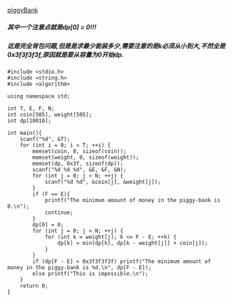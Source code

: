 [piggyBank](https://vjudge.net/contest/293713#problem/F)

##### 其中一个注意点就是dp[0] = 0!!!
##### 这是完全背包问题,但是是求最少能装多少,需要注意的是k必须从小到大,不然全是0x3f3f3f3f,原因就是要从容量为0开始dp.

    #include <stdio.h>
    #include <string.h>
    #include <algorithm>

    using namespace std;

    int T, E, F, N;
    int coin[505], weight[505];
    int dp[10010];

    int main(){
        scanf("%d", &T);
        for (int i = 0; i < T; ++i) {
            memset(coin, 0, sizeof(coin));
            memset(weight, 0, sizeof(weight));
            memset(dp, 0x3f, sizeof(dp));
            scanf("%d %d %d", &E, &F, &N);
            for (int j = 0; j < N; ++j) {
                scanf("%d %d", &coin[j], &weight[j]);
            }
            if (F == E){
                printf("The minimum amount of money in the piggy-bank is 0.\n");
                continue;
            }
            dp[0] = 0;
            for (int j = 0; j < N; ++j) {
                for (int k = weight[j]; k <= F - E; ++k) {
                    dp[k] = min(dp[k], dp[k - weight[j]] + coin[j]);
                }
            }
            if (dp[F - E] < 0x3f3f3f3f) printf("The minimum amount of money in the piggy-bank is %d.\n", dp[F - E]);
            else printf("This is impossible.\n");
        }
        return 0;
    }

